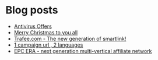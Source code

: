 # Blog posts
<!-- BLOG-POST-LIST:START -->
- [Antivirus Offers](https://afflift.com/f/threads/antivirus-offers.10093/)
- [Merry Christmas to you all](https://afflift.com/f/threads/merry-christmas-to-you-all.10128/)
- [Trafee.com - The new generation of smartlink!](https://afflift.com/f/threads/trafee-com-the-new-generation-of-smartlink.6265/)
- [1 campaign url , 2 languages](https://afflift.com/f/threads/1-campaign-url-2-languages.10127/)
- [EPC ERA - next generation multi-vertical affiliate network](https://afflift.com/f/threads/epc-era-next-generation-multi-vertical-affiliate-network.9872/)
<!-- BLOG-POST-LIST:END -->
